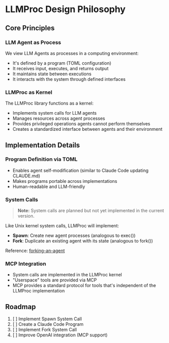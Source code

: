 # LLMProc Design Philosophy

## Core Principles

### LLM Agent as Process

We view LLM Agents as processes in a computing environment:
- It's defined by a program (TOML configuration)
- It receives input, executes, and returns output
- It maintains state between executions
- It interacts with the system through defined interfaces

### LLMProc as Kernel

The LLMProc library functions as a kernel:
- Implements system calls for LLM agents
- Manages resources across agent processes
- Provides privileged operations agents cannot perform themselves
- Creates a standardized interface between agents and their environment

## Implementation Details

### Program Definition via TOML

- Enables agent self-modification (similar to Claude Code updating CLAUDE.md)
- Makes programs portable across implementations
- Human-readable and LLM-friendly

### System Calls

> **Note:** System calls are planned but not yet implemented in the current version.

Like Unix kernel system calls, LLMProc will implement:
- **Spawn**: Create new agent processes (analogous to exec())
- **Fork**: Duplicate an existing agent with its state (analogous to fork())

Reference: [forking-an-agent](https://github.com/cccntu/forking-an-agent)

### MCP Integration

- System calls are implemented in the LLMProc kernel
- "Userspace" tools are provided via MCP
- MCP provides a standard protocol for tools that's independent of the LLMProc implementation

## Roadmap

1. [ ] Implement Spawn System Call
2. [ ] Create a Claude Code Program 
3. [ ] Implement Fork System Call
4. [ ] Improve OpenAI integration (MCP support)